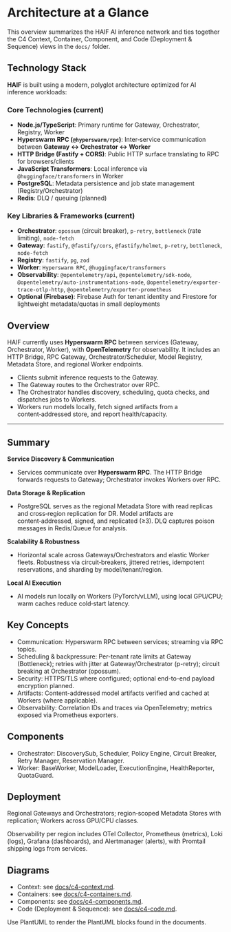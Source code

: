 # Architecture at a Glance

This overview summarizes the HAIF AI inference network and ties together the C4 Context, Container, Component, and Code (Deployment & Sequence) views in the `docs/` folder.

## Technology Stack

**HAIF** is built using a modern, polyglot architecture optimized for AI inference workloads:

### Core Technologies (current)
- **Node.js/TypeScript**: Primary runtime for Gateway, Orchestrator, Registry, Worker
- **Hyperswarm RPC (`@hyperswarm/rpc`)**: Inter‑service communication between **Gateway ↔ Orchestrator ↔ Worker**
- **HTTP Bridge (Fastify + CORS)**: Public HTTP surface translating to RPC for browsers/clients
- **JavaScript Transformers**: Local inference via `@huggingface/transformers` in Worker
- **PostgreSQL**: Metadata persistence and job state management (Registry/Orchestrator)
- **Redis**: DLQ / queuing (planned)

### Key Libraries & Frameworks (current)
- **Orchestrator**: `opossum` (circuit breaker), `p-retry`, `bottleneck` (rate limiting), `node-fetch`
- **Gateway**: `fastify`, `@fastify/cors`, `@fastify/helmet`, `p-retry`, `bottleneck`, `node-fetch`
- **Registry**: `fastify`, `pg`, `zod`
- **Worker**: `Hyperswarm RPC`, `@huggingface/transformers`
- **Observability**: `@opentelemetry/api`, `@opentelemetry/sdk-node`, `@opentelemetry/auto-instrumentations-node`, `@opentelemetry/exporter-trace-otlp-http`, `@opentelemetry/exporter-prometheus`
- **Optional (Firebase)**: Firebase Auth for tenant identity and Firestore for lightweight metadata/quotas in small deployments

## Overview

HAIF currently uses **Hyperswarm RPC** between services (Gateway, Orchestrator, Worker), with **OpenTelemetry** for observability. It includes an HTTP Bridge, RPC Gateway, Orchestrator/Scheduler, Model Registry, Metadata Store, and regional Worker endpoints.

- Clients submit inference requests to the Gateway.
- The Gateway routes to the Orchestrator over RPC.
- The Orchestrator handles discovery, scheduling, quota checks, and dispatches jobs to Workers.
- Workers run models locally, fetch signed artifacts from a content‑addressed store, and report health/capacity.

---

## Summary

**Service Discovery & Communication**
- Services communicate over **Hyperswarm RPC**. The HTTP Bridge forwards requests to Gateway; Orchestrator invokes Workers over RPC.

**Data Storage & Replication**
- PostgreSQL serves as the regional Metadata Store with read replicas and cross‑region replication for DR. Model artifacts are content‑addressed, signed, and replicated (≥3). DLQ captures poison messages in Redis/Queue for analysis.

**Scalability & Robustness**
- Horizontal scale across Gateways/Orchestrators and elastic Worker fleets. Robustness via circuit‑breakers, jittered retries, idempotent reservations, and sharding by model/tenant/region.

**Local AI Execution**
- AI models run locally on Workers (PyTorch/vLLM), using local GPU/CPU; warm caches reduce cold‑start latency.

## Key Concepts

- Communication: Hyperswarm RPC between services; streaming via RPC topics.
- Scheduling & backpressure: Per-tenant rate limits at Gateway (Bottleneck); retries with jitter at Gateway/Orchestrator (p-retry); circuit breaking at Orchestrator (opossum).
- Security: HTTPS/TLS where configured; optional end-to-end payload encryption planned.
- Artifacts: Content-addressed model artifacts verified and cached at Workers (where applicable).
- Observability: Correlation IDs and traces via OpenTelemetry; metrics exposed via Prometheus exporters.

## Components

- Orchestrator: DiscoverySub, Scheduler, Policy Engine, Circuit Breaker, Retry Manager, Reservation Manager.
- Worker: BaseWorker, ModelLoader, ExecutionEngine, HealthReporter, QuotaGuard.

## Deployment

Regional Gateways and Orchestrators; region‑scoped Metadata Stores with replication; Workers across GPU/CPU classes.

Observability per region includes OTel Collector, Prometheus (metrics), Loki (logs), Grafana (dashboards), and Alertmanager (alerts), with Promtail shipping logs from services.

## Diagrams

- Context: see [docs/c4-context.md](./c4-context.md).
- Containers: see [docs/c4-containers.md](./c4-containers.md).
- Components: see [docs/c4-components.md](./c4-components.md).
- Code (Deployment & Sequence): see [docs/c4-code.md](./c4-code.md).

Use PlantUML to render the PlantUML blocks found in the documents.